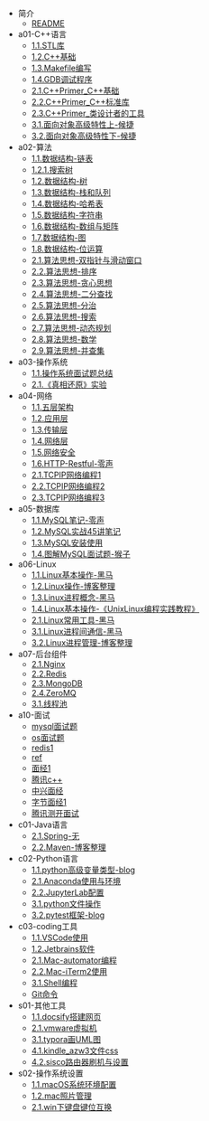 * 简介
  * [README](README.md)
* a01-C++语言
  * [1.1.STL库](a01-C++语言/1.1.STL库.md)
  * [1.2.C++基础](a01-C++语言/1.2.C++基础.md)
  * [1.3.Makefile编写](a01-C++语言/1.3.Makefile编写.md)
  * [1.4.GDB调试程序](a01-C++语言/1.4.GDB调试程序.md)
  * [2.1.C++Primer_C++基础](a01-C++语言/2.1.C++Primer_C++基础.md)
  * [2.2.C++Primer_C++标准库](a01-C++语言/2.2.C++Primer_C++标准库.md)
  * [2.3.C++Primer_类设计者的工具](a01-C++语言/2.3.C++Primer_类设计者的工具.md)
  * [3.1.面向对象高级特性上-候捷](a01-C++语言/3.1.面向对象高级特性上-候捷.md)
  * [3.2.面向对象高级特性下-候捷](a01-C++语言/3.2.面向对象高级特性下-候捷.md)
* a02-算法
  * [1.1.数据结构-链表](a02-算法/1.1.数据结构-链表.md)
  * [1.2.1.搜索树](a02-算法/1.2.1.搜索树.md)
  * [1.2.数据结构-树](a02-算法/1.2.数据结构-树.md)
  * [1.3.数据结构-栈和队列](a02-算法/1.3.数据结构-栈和队列.md)
  * [1.4.数据结构-哈希表](a02-算法/1.4.数据结构-哈希表.md)
  * [1.5.数据结构-字符串](a02-算法/1.5.数据结构-字符串.md)
  * [1.6.数据结构-数组与矩阵](a02-算法/1.6.数据结构-数组与矩阵.md)
  * [1.7.数据结构-图](a02-算法/1.7.数据结构-图.md)
  * [1.8.数据结构-位运算](a02-算法/1.8.数据结构-位运算.md)
  * [2.1.算法思想-双指针与滑动窗口](a02-算法/2.1.算法思想-双指针与滑动窗口.md)
  * [2.2.算法思想-排序](a02-算法/2.2.算法思想-排序.md)
  * [2.3.算法思想-贪心思想](a02-算法/2.3.算法思想-贪心思想.md)
  * [2.4.算法思想-二分查找](a02-算法/2.4.算法思想-二分查找.md)
  * [2.5.算法思想-分治](a02-算法/2.5.算法思想-分治.md)
  * [2.6.算法思想-搜索](a02-算法/2.6.算法思想-搜索.md)
  * [2.7.算法思想-动态规划](a02-算法/2.7.算法思想-动态规划.md)
  * [2.8.算法思想-数学](a02-算法/2.8.算法思想-数学.md)
  * [2.9.算法思想-并查集](a02-算法/2.9.算法思想-并查集.md)
* a03-操作系统
  * [1.1.操作系统面试题总结](a03-操作系统/1.1.操作系统面试题总结.md)
  * [2.1.《真相还原》实验](a03-操作系统/2.1.《真相还原》实验.md)
* a04-网络
  * [1.1.五层架构](a04-网络/1.1.五层架构.md)
  * [1.2.应用层](a04-网络/1.2.应用层.md)
  * [1.3.传输层](a04-网络/1.3.传输层.md)
  * [1.4.网络层](a04-网络/1.4.网络层.md)
  * [1.5.网络安全](a04-网络/1.5.网络安全.md)
  * [1.6.HTTP-Restful-零声](a04-网络/1.6.HTTP-Restful-零声.md)
  * [2.1.TCPIP网络编程1](a04-网络/2.1.TCPIP网络编程1.md)
  * [2.2.TCPIP网络编程2](a04-网络/2.2.TCPIP网络编程2.md)
  * [2.3.TCPIP网络编程3](a04-网络/2.3.TCPIP网络编程3.md)
* a05-数据库
  * [1.1.MySQL笔记-零声](a05-数据库/1.1.MySQL笔记-零声.md)
  * [1.2.MySQL实战45讲笔记](a05-数据库/1.2.MySQL实战45讲笔记.md)
  * [1.3.MySQL安装使用](a05-数据库/1.3.MySQL安装使用.md)
  * [1.4.图解MySQL面试题-猴子](a05-数据库/1.4.图解MySQL面试题-猴子.md)
* a06-Linux
  * [1.1.Linux基本操作-黑马](a06-Linux/1.1.Linux基本操作-黑马.md)
  * [1.2.Linux操作-博客整理](a06-Linux/1.2.Linux操作-博客整理.md)
  * [1.3.Linux进程概念-黑马](a06-Linux/1.3.Linux进程概念-黑马.md)
  * [1.4.Linux基本操作-《UnixLinux编程实践教程》](a06-Linux/1.4.Linux基本操作-《UnixLinux编程实践教程》.md)
  * [2.1.Linux常用工具-黑马](a06-Linux/2.1.Linux常用工具-黑马.md)
  * [3.1.Linux进程间通信-黑马](a06-Linux/3.1.Linux进程间通信-黑马.md)
  * [3.2.Linux进程管理-博客整理](a06-Linux/3.2.Linux进程管理-博客整理.md)
* a07-后台组件
  * [2.1.Nginx](a07-后台组件/2.1.Nginx.md)
  * [2.2.Redis](a07-后台组件/2.2.Redis.md)
  * [2.3.MongoDB](a07-后台组件/2.3.MongoDB.md)
  * [2.4.ZeroMQ](a07-后台组件/2.4.ZeroMQ.md)
  * [3.1.线程池](a07-后台组件/3.1.线程池.md)
* a10-面试
  * [mysql面试题](a10-面试/mysql面试题.md)
  * [os面试题](a10-面试/os面试题.md)
  * [redis1](a10-面试/redis1.md)
  * [ref](a10-面试/ref.md)
  * [面经1](a10-面试/面经1.md)
  * [腾讯c++](a10-面试/腾讯c++.md)
  * [中兴面经](a10-面试/中兴面经.md)
  * [字节面经1](a10-面试/字节面经1.md)
  * [腾讯测开面试](a10-面试/腾讯测开面试.md)
* c01-Java语言
  * [2.1.Spring-无](c01-Java语言/2.1.Spring-无.md)
  * [2.2.Maven-博客整理](c01-Java语言/2.2.Maven-博客整理.md)
* c02-Python语言
  * [1.1.python高级变量类型-blog](c02-Python语言/1.1.python高级变量类型-blog.md)
  * [2.1.Anaconda使用与环境](c02-Python语言/2.1.Anaconda使用与环境.md)
  * [2.2.JupyterLab配置](c02-Python语言/2.2.JupyterLab配置.md)
  * [3.1.python文件操作](c02-Python语言/3.1.python文件操作.md)
  * [3.2.pytest框架-blog](c02-Python语言/3.2.pytest框架-blog.md)
* c03-coding工具
  * [1.1.VSCode使用](c03-coding工具/1.1.VSCode使用.md)
  * [1.2.Jetbrains软件](c03-coding工具/1.2.Jetbrains软件.md)
  * [2.1.Mac-automator编程](c03-coding工具/2.1.Mac-automator编程.md)
  * [2.2.Mac-iTerm2使用](c03-coding工具/2.2.Mac-iTerm2使用.md)
  * [3.1.Shell编程](c03-coding工具/3.1.Shell编程.md)
  * [Git命令](c03-coding工具/Git命令.md)
* s01-其他工具
  * [1.1.docsify搭建网页](s01-其他工具/1.1.docsify搭建网页.md)
  * [2.1.vmware虚拟机](s01-其他工具/2.1.vmware虚拟机.md)
  * [3.1.typora画UML图](s01-其他工具/3.1.typora画UML图.md)
  * [4.1.kindle_azw3文件css](s01-其他工具/4.1.kindle_azw3文件css.md)
  * [4.2.sisco路由器刷机与设置](s01-其他工具/4.2.sisco路由器刷机与设置.md)
* s02-操作系统设置
  * [1.1.macOS系统环境配置](s02-操作系统设置/1.1.macOS系统环境配置.md)
  * [1.2.mac照片管理](s02-操作系统设置/1.2.mac照片管理.md)
  * [2.1.win下键盘键位互换](s02-操作系统设置/2.1.win下键盘键位互换.md)
